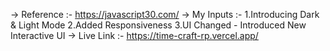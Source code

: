 -> Reference :- https://javascript30.com/
-> My Inputs :- 1.Introducing Dark & Light Mode
                2.Added Responsiveness
                3.UI Changed - Introduced New Interactive UI
-> Live Link :- https://time-craft-rp.vercel.app/
